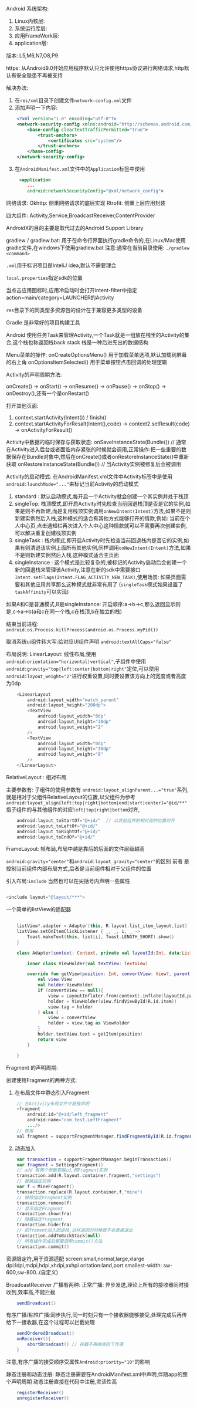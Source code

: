 Android 系统架构:

1. Linux内核层:
2. 系统运行库层:
3. 应用FrameWork层:
4. application层:

版本:
L5,M6,N7,O8,P9

https:
从Android9.0开始应用程序默认只允许使用https协议进行网络请求,http默认有安全隐患不再被支持

解决办法:

1. 在`res/xml`目录下创建文件`network-config.xml`文件
2. 添加声明一下内容:
```xml
    <?xml version="1.0" encoding="utf-8"?>
    <network-security-config xmlns:android="http://schemas.android.com/apk/res/android">
        <base-config cleartextTrafficPermitted="true">
            <trust-anchors>
                <certificates src="system"/>
            </trust-anchors>
        </base-config>
    </network-security-config>
```
3. 在`AndroidManifest.xml`文件中的`Application`标签中使用
```xml
     <application
        ...
        android:networkSecurityConfig="@xml/network_config">
```

网络请求: 
Okhttp: 侧重网络请求的底层实现
Rtrofit: 侧重上层应用封装

四大组件:
Activity,Service,BroadcastReceiver,ContentProvider

AndroidX的目的主要是取代过去的Android Support Library

gradlew / gradlew.bat: 用于在命令行界面执行gradle命令的,在Linux/Mac使用gradle文件,在windows下使用gradlew.bat
注意:通常在当前目录使用: `./gradlew <command>`

`.xml`用于标识项目是InteliJ idea,默认不需要理会

`local.properties`指定sdk的位置

当点击应用图标时,应用冷启动时会打开intent-filter中指定action=main/category=LAUNCHER的Activity

`res`目录下的同类型多资源包的设计在于兼容更多类型的设备

Gradle 是非常好的项目构建工具

Android 使用任务Task来管理Activity,一个Task就是一组放在栈里的Activity的集合,这个栈也称返回栈back stack
栈是一种后进先出的数据结构

Menu菜单的操作:
onCreateOptionsMenu() 用于加载菜单选项,默认加载到屏幕的右上角
onOptionsItemSelected() 用于菜单按钮点击回调的处理逻辑

Activity的声明周期方法:

onCreate() -> onStart() -> onResume() -> onPause() -> onStop() -> onDestroy(),还有一个是onRestart()

打开其他页面:
1. context.startActivity(Intent()) / finish()
2. context.startActivityForResalt(Intent(),code) -> context2.setResult(code) -> onActivityForResult()

Activity中数据的临时保存与获取状态:
onSaveInstanceState(Bundle())   // 通常在Activity进入后台或者面临内存紧张的时候就会调用,正常操作:把一些重要的数据保存在Bundle对象中,然后在onCreate()或者onRestoreInstanceState()中重新获取
onRestoreInstanceState(Bundle())  // 当Activity实例被修复后会被调用

Activity的启动模式: 在AndroidManifest.xml文件中Activity标签中是使用 `android:launchMode="..."`来标记当前Activity的启动模式
1. standard : 默认启动模式,每开启一个Activity就会创建一个其实例并处于栈顶
2. singleTop: 栈顶模式,即开启Activity时先检查当前回退栈顶是否是它的实例,如果是则不再新建,而是复用栈顶实例调用`onNewIntent(Intent)`方法,如果不是则新建实例然后入栈,这种模式的适合有其他方式能够打开的情款,例如: 当前在个人中心页,点击通知栏再次进入个人中心这种情款就可以不需要再次创建实例,可以解决重复创建栈顶实例
3. singleTask : 栈内模式,即开启Activity时先检查当前回退栈内是否它的实例,如果有则清退该实例上面所有其他实例,同样调用`onNewIntent(Intent)`方法,如果不是则新建实例然后入栈,这种模式适合主页面
4. singleInstance : 这个模式是比较复杂的,被标记的Activity启动后会创建一个新的回退栈来管理该Activity,注意在新的sdk中需要接口`Intent.setFlags(Intent.FLAG_ACTIVITY_NEW_TASK)`,使用场景: 如果页面需要和其他应用共享那么这种模式就非常有用了 (`singleTask`模式如果设置了`taskAffinity`可以实现)

如果A和C是普通模式,B是singleInstance:
开启顺序:a->b->c,那么返回显示则是,c->a->b(a和c在同一个栈,c在栈顶,b在独立的栈)

结束当前进程:
`android.os.Process.killProcess(android.os.Process.myPid())`

取消系统ui组件转大写:给对应UI组件声明
`android:textAllCaps="false"`

布局说明:
LinearLayout: 线性布局,使用`android:orientation="horizontal|vertical"`,子组件中使用`android:gravity="top|left|center|bottom|right"`定位,可以使用`android:layout_weight="2"`进行权重设置,同时要设置该方向上的宽度或者高度为0dp

```java
    <LinearLayout 
        android:layout_width="match_parent"
        android:layout_height="200dp">
        <TextView
            android:layout_width="0dp"
            android:layout_height="30dp"
            android:layout_weight="2"
        />
        <TextView
            android:layout_width="0dp"
            android:layout_height="30dp"
            android:layout_weight="8"
        />
    </LinearLayout>
```


RelativeLayout : 相对布局

主要参数有: 子组件的使用参数有 
`android:layout_alignParent...="true"`系列,就是相对于父组件RelativeLayout的位置,以父组件为参考
`android:layout_align[left|top|right|bottom|end|start|center]="@id/**"` 指子组件的与其他组件的对应`left|top|right|bottom`对齐,
```java
    android:layout_toStartOf="@+id/"  // 以其他组件的相对应的位置对齐
    android:layout_toLeftOf="@+id/"
    android:layout_toRightOf="@+id/"
    android:layout_toEndOf="@+id/"
````

FrameLayout: 帧布局,布局中越是靠后的后面的文件层级越高


`android:gravity="center"`和`android:layout_gravity="center"`的区别
前者 是控制当前组件内部布局方式,后者是当前组件相对于父组件的位置

引入布局:`include` 当然也可以在尖括号内声明一些属性

```java

<include layout="@layout/***">

```

一个简单的listView的适配器

```kotlin
    
    listView?.adapter = Adapter(this, R.layout.list_item_layout,list)
    listView.setOnItemClickListener { _, _, i, _ ->
        Toast.makeText(this, list[i], Toast.LENGTH_SHORT).show()
    }

    class Adapter(context: Context, private val layoutId:Int, data:List<String>) :ArrayAdapter<String>(context,layoutId,data){

        inner class ViewHolder(val textView: TextView)

        override fun getView(position: Int, convertView: View?, parent: ViewGroup): View {
            val view:View
            val holder:ViewHolder
            if (convertView == null){
                view = LayoutInflater.from(context).inflate(layoutId,parent,false)
                holder = ViewHolder(view.findViewById(R.id.item))
                view.tag = holder
            } else {
                view = convertView
                holder = view.tag as ViewHolder
            }
            holder.textView.text = getItem(position)
            return view
        }

    }

```

Fragment 的声明周期:


创建使用Fragment的两种方式: 
1. 在布局文件中静态引入Fragment
```java
    // 在Activity布局文件中直接声明
    <fragment
        android:id="@+id/left_fragment"
        android:name="com.test.LeftFragment"
        .../>
    // 使用
    val fragment = supportFragmentManager.findFragmentById(R.id.fragment) as LeftFragment
```
2. 动态加入
```kotlin
    var transaction = supportFragmentManager.beginTransaction()
    var fragment = SettingsFragment()
    // add 有两个参数容器id,和Fragment实例
    transaction.add(R.layout.container,fragment,"settings")
    // 替换指定实例
    var f = MineFragment()
    transaction.replace(R.layout.container,f,"mine")
    // 移除指定Fragment实例
    transaction.remove(f)
    // 显示指定Fragment
    transaction.show(fra)
    // 隐藏指定fragment
    transaction.hide(fra)
    // 把frament加入回退栈,这样返回的时候就不会直接退出
    transaction.addToBackStack(null)
    // 所有操作完成后都要调用commit()方法
    transaction.commit()

```

资源限定符,用于资源适配
screen:small,normal,large,xlarge
dpi:ldpi,mdpi,hdpi,xhdpi,xxhpi
oritation:land,port
smallest-width: sw-600,sw-800..(自定义)


BroadcastReceiver 广播有两种:
正常广播: 异步发送,理论上所有的接收器同时接收到,效率高,不能拦截 
```java
    sendBroadcast()
```
有序广播/粘性广播:同步执行,同一时刻只有一个接收器能够接受,处理完成后再传给下一接收器,在这个过程可以拦截处理
```java
    sendOrderedBroadcast()
    onReceiver(){
        abortBroadcast() // 拦截不再继续向下传递
    }
```
注意,有序广播的接受顺序受属性`Android:priority="10"`的影响

静态注册和动态注册:
静态注册需要在AndroidManifest.xml中声明,伴随app的整个声明周期
动态注册直接在代码中注册,灵活性高
```java
    registerReceiver()
    unregisterReceiver()
```